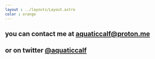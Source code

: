 ```yaml
---
layout : ../layouts/Layout.astro
color : orange
---
```

<div class="mb-5 p-5 max-w-[1200px] m-auto xl:p-0">
<div class="p-5 bg-white p-2 w-full rounded-xl border-2 border-black prose max-w-none text-center">

## you can contact me at <a href="mailto:aquaticcalf@proton.me" class="underline font-bold">aquaticcalf@proton.me</a> 

## or on twitter <a href="https://x.com/aquaticcalf" target="_blank" class="underline">@aquaticcalf</a>

</div>
</div>